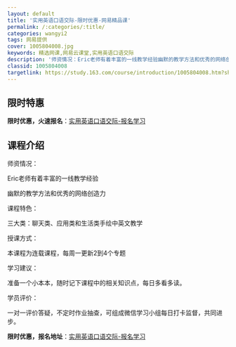```yaml
---
layout: default
title: '实用英语口语交际-限时优惠-网易精品课'
permalink: /:categories/:title/
categories: wangyi2
tags: 网易提供
cover: 1005804008.jpg
keywords: 精选网课,网易云课堂,实用英语口语交际
description: '师资情况：Eric老师有着丰富的一线教学经验幽默的教学方法和优秀的网络创造力课程特色：三大类：聊天类、应用类和生活类手绘'
classid: 1005804008
targetlink: https://study.163.com/course/introduction/1005804008.htm?share=1&shareId=1025206652&utm_campaign=share&utm_medium=iphoneShare&utm_source=&utm_u=1025206652
---
```


## 限时特惠

**限时优惠，火速报名**：[实用英语口语交际-报名学习](https://study.163.com/course/introduction/1005804008.htm?share=1&shareId=1025206652&utm_campaign=share&utm_medium=iphoneShare&utm_source=&utm_u=1025206652)

## 课程介绍

师资情况：

Eric老师有着丰富的一线教学经验

幽默的教学方法和优秀的网络创造力

课程特色：

三大类：聊天类、应用类和生活类手绘中英文教学

授课方式：

本课程为连载课程，每周一更新2到4个专题

学习建议：

准备一个小本本，随时记下课程中的相关知识点，每日多看多读。

学员评价：

一对一评价答疑，不定时作业抽查，可组成微信学习小组每日打卡监督，共同进步。

**限时优惠，报名地址**：[实用英语口语交际-报名学习](https://study.163.com/course/introduction/1005804008.htm?share=1&shareId=1025206652&utm_campaign=share&utm_medium=iphoneShare&utm_source=&utm_u=1025206652)

